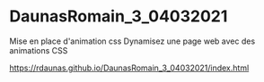 # DaunasRomain_3_04032021

Mise en place d'animation css
Dynamisez une page web avec des animations CSS

https://rdaunas.github.io/DaunasRomain_3_04032021/index.html
